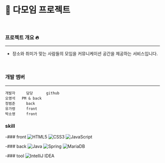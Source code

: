 # 🙋‍ 다모임 프로젝트

<br>

### 프로젝트 개요 🔥

---
- 장소와 취미가 맞는 사람들의 모임을 커뮤니케이션 공간을 제공하는 서비스입니다.

<br>

### 개발 멤버

---

    개발자     담당      github
    오영석   PM & back
    정범준     back
    유가령     front
    박소영     front

### skill


-### front
![HTML5](https://img.shields.io/badge/html5-%23E34F26.svg?style=for-the-badge&logo=html5&logoColor=black)
![CSS3](https://img.shields.io/badge/css3-%231572B6.svg?style=for-the-badge&logo=css3&logoColor=black)
![JavaScript](https://img.shields.io/badge/javascript-%23323330.svg?style=for-the-badge&logo=javascript&logoColor=%23F7DF1E)

-### back
![Java](https://img.shields.io/badge/java-%23ED8B00.svg?style=for-the-badge&logo=openjdk&logoColor=white)
![Spring](https://img.shields.io/badge/spring-%236DB33F.svg?style=for-the-badge&logo=spring&logoColor=black)
![MariaDB](https://img.shields.io/badge/MariaDB-003545?style=for-the-badge&logo=mariadb&logoColor=black)

-### tool
![IntelliJ IDEA](https://img.shields.io/badge/IntelliJIDEA-000000.svg?style=for-the-badge&logo=intellij-idea&logoColor=white)

<br>
<br>
<br>

    


